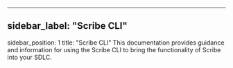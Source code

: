 
---

## sidebar_label: "Scribe CLI"
sidebar_position: 1
title: "Scribe CLI"
This documentation provides guidance and information for using the Scribe CLI to bring the functionality of Scribe into your SDLC.



<!--- Eraser file: https://app.eraser.io/workspace/oWvcmeJZSRVOuXVxf4Cr --->